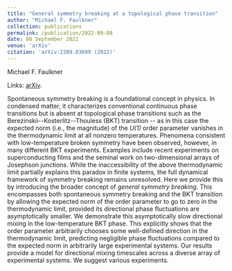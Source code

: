 ```yaml
---
title: "General symmetry breaking at a topological phase transition"
author: "Michael F. Faulkner"
collection: publications
permalink: /publication/2022-09-08
date: 08 September 2022
venue: 'arXiv'
citation: 'arXiv:2209.03699 (2022)'
---
```


Michael F. Faulkner

Links: [arXiv](https://arxiv.org/abs/2209.03699).

Spontaneous symmetry breaking is a foundational concept in physics.  In condensed matter, it characterizes conventional continuous phase transitions but is absent at topological phase transitions such as the Berezinskii--Kosterlitz--Thouless (BKT) transition -- as in this case the expected norm (i.e., the magnitude) of the *U(1)* order parameter vanishes in the thermodynamic limit at all nonzero temperatures.  Phenomena consistent with low-temperature broken symmetry have been observed, however, in many different BKT experiments.  Examples include recent experiments on superconducting films and the seminal work on two-dimensional arrays of Josephson junctions.  While the inaccessibility of the above thermodynamic limit partially explains this paradox in finite systems, the full dynamical framework of symmetry breaking remains unresolved.  Here we provide this by introducing the broader concept of *general symmetry breaking*.  This encompasses both spontaneous symmetry breaking and the BKT transition by allowing the expected norm of the order parameter to go to zero in the thermodynamic limit, provided its directional phase fluctuations are asymptotically smaller.  We demonstrate this asymptotically slow directional mixing in the low-temperature BKT phase.  This explicitly shows that the order parameter arbitrarily chooses some well-defined direction in the thermodynamic limit, predicting negligible phase fluctuations compared to the expected norm in arbitrarily large experimental systems.  Our results provide a model for directional mixing timescales across a diverse array of experimental systems.  We suggest various experiments.

